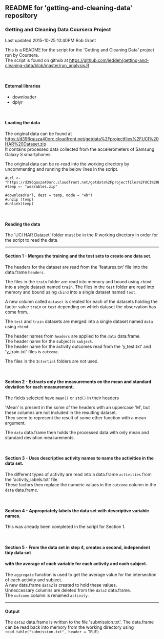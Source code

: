 ## README for 'getting-and-cleaning-data' repository
### Getting and Cleaning Data Coursera Project  

Last updated 2015-10-25 10:40PM Rob Grant

This is a README for the script for the 'Getting and Cleaning Data' project run by Coursera.  
The script is found on github at <https://github.com/jeddeh/getting-and-cleaning-data/blob/master/run_analysis.R>
  
<br>  

#### External libraries  
- downloader  
- dplyr  
  
<br>  

#### Loading the data
The original data can be found at <https://d396qusza40orc.cloudfront.net/getdata%2Fprojectfiles%2FUCI%20HAR%20Dataset.zip>  
It contains processed data collected from the accelerometers of Samsung Galaxy S smartphones.   

The original data can be re-read into the working directory by uncommenting and running the below lines in the script.

    #url <- "https://d396qusza40orc.cloudfront.net/getdata%2Fprojectfiles%2FUCI%20HAR%20Dataset.zip"
    #temp <- "wearables.zip"

    #download(url, dest = temp, mode = "wb") 
    #unzip (temp)
    #unlink(temp)  
  
<br>  

#### Reading the data
The 'UCI HAR Dataset' folder must be in the R working directory in order for the script to read the data.  
  
  ---
  
#### Section 1 - Merges the training and the test sets to create one data set.
The headers for the dataset are read from the 'features.txt' file into the data.frame `headers`.

The files in the `train` folder are read into memory and bound using `cbind` into a single dataset named `train`.
The files in the `test` folder are read into memory and bound using `cbind` into a single dataset named `test`.  

A new column called `dataset` is created for each of the datasets holding the factor value `train` or `test` depending on which dataset the observation has come from.

The `test` and `train` datasets are merged into a single dataset named `data` using `rbind`.

The header names from `headers` are applied to the `data` data.frame.  
The header name for the subject is `subject`.    
The header name for the activity outcomes read from the 'y_test.txt' and 'y_train.txt' files is `outcome`.

The files in the `Intertial` folders are not used.  

<br>      

#### Section 2 - Extracts only the measurements on the mean and standard deviation for each measurement.  
The fields selected have `mean()` or `std()` in their headers

'Mean' is present in the some of the headers with an uppercase 'M', but these columns are not included in the resulting dataset.  
They seem to represent the result of some other function with a mean argument.  

The `data` data.frame then holds the processed data with only mean and standard deviation measurements.  
  
<br>   

#### Section 3 - Uses descriptive activity names to name the activities in the data set.  
The different types of activity are read into a data.frame `activities` from the 'activity_labels.txt' file.  
These factors then replace the numeric values in the `outcome` column in the `data` data.frame.  
  
<br>  

#### Section 4 - Appropriately labels the data set with descriptive variable names. 
This was already been completed in the script for Section 1.  

<br>  

#### Section 5 - From the data set in step 4, creates a second, independent tidy data set  
#### with the average of each variable for each activity and each subject.  
The `aggregate` function is used to get the average value for the intersection of each activity and subject.  
A new data.frame `data2` is created to hold these values.  
Unneccessary columns are deleted from the `data2` data.frame.  
The `outcome` column is renamed `activity`.
  
  ---

#### Output  
The `data2` data.frame is written to the file 'submission.txt'.
The data.frame can be read back into memory from the working directory using  
`read.table("submission.txt", header = TRUE)`

<br>
<br>
<br>

       
